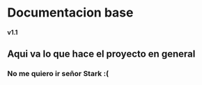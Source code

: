 # Documentacion base 
#### v1.1

## Aqui va lo que hace el proyecto en general

### No me quiero ir señor Stark :(